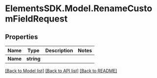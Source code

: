 # ElementsSDK.Model.RenameCustomFieldRequest

## Properties

Name | Type | Description | Notes
------------ | ------------- | ------------- | -------------
**Name** | **string** |  | 

[[Back to Model list]](../#documentation-for-models) [[Back to API list]](../#documentation-for-api-endpoints) [[Back to README]](../)

